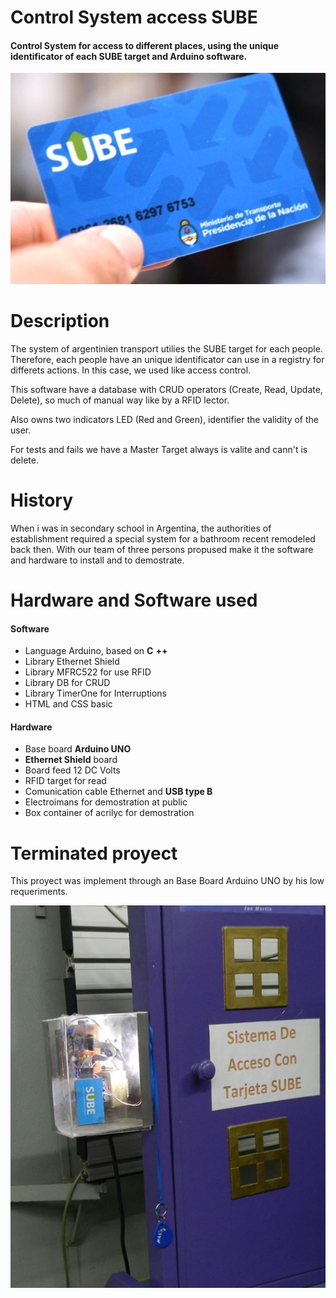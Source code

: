 # Control System access SUBE
#### Control System for access to different places, using the unique identificator of each SUBE target and Arduino software.

![tarjeta SUBE](/img/sube-tarjeta.jpeg)

 Description
 ===============
 The system of argentinien transport utilies the SUBE target for each people. Therefore, each people have an unique identificator can use in a registry for differets actions. In this case, we used like access control. 
 
 This software have a database with CRUD operators (Create, Read, Update, Delete), so much of manual way like by a RFID lector.

 Also owns two indicators LED (Red and Green), identifier the validity of the user.

 For tests and fails we have a Master Target always is valite and cann't is delete.




History
================
When i was in secondary school in Argentina, the authorities of establishment required a special system for a bathroom recent remodeled back then. With our team of three persons propused make it the software and hardware to install and to demostrate.

Hardware and Software used
====================

#### Software
- Language Arduino, based on __C__ __++__
- Library Ethernet Shield
- Library MFRC522 for use RFID
- Library DB for CRUD
- Library TimerOne for Interruptions
- HTML and CSS basic

#### Hardware
- Base board __Arduino UNO__
- __Ethernet Shield__ board 
- Board feed 12 DC Volts
- RFID target for read
- Comunication cable Ethernet and __USB type B__
- Electroimans for demostration at public
- Box container of acrilyc for demostration


 Terminated proyect
 =================
This proyect was implement through an Base Board Arduino UNO by his low requeriments.

![Proyecto terminado](/img/sube_puerta.jpg)